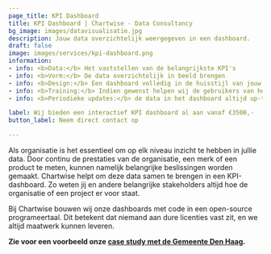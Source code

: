 ```yaml
---
page_title: KPI Dashboard
title: KPI Dashboard | Chartwise - Data Consultancy
bg_image: images/datavisualisatie.jpg
description: Jouw data overzichtelijk weergegeven in een dashboard.
draft: false
image: images/services/kpi-dashboard.png
information:
- info: <b>Data:</b> Het vaststellen van de belangrijkste KPI's
- info: <b>Vorm:</b> De data overzichtelijk in beeld brengen
- info: <b>Design:</b> Een dashboard volledig in de huisstijl van jouw organisatie 
- info: <b>Training:</b> Indien gewenst helpen wij de gebruikers van het dashboard op weg
- info: <b>Periodieke updates:</b> de data in het dashboard altijd up-to-date

label: Wij bieden een interactief KPI dashboard al aan vanaf €3500,-
button_label: Neem direct contact op

---
```


Als organisatie is het essentieel om op elk niveau inzicht te hebben in jullie data. Door continu de prestaties van de organisatie, een merk of een product te meten, kunnen namelijk belangrijke beslissingen worden gemaakt. Chartwise helpt om deze data samen te brengen in een KPI-dashboard. Zo weten jij en andere belangrijke stakeholders altijd hoe de organisatie of een project er voor staat.

Bij Chartwise bouwen wij onze dashboards met code in een open-source programeertaal. Dit betekent dat niemand aan dure licenties vast zit, en we altijd maatwerk kunnen leveren. 

<b>Zie voor een voorbeeld onze <a href = "/project/gemeente-den-haag/">case study met de Gemeente Den Haag</a>.